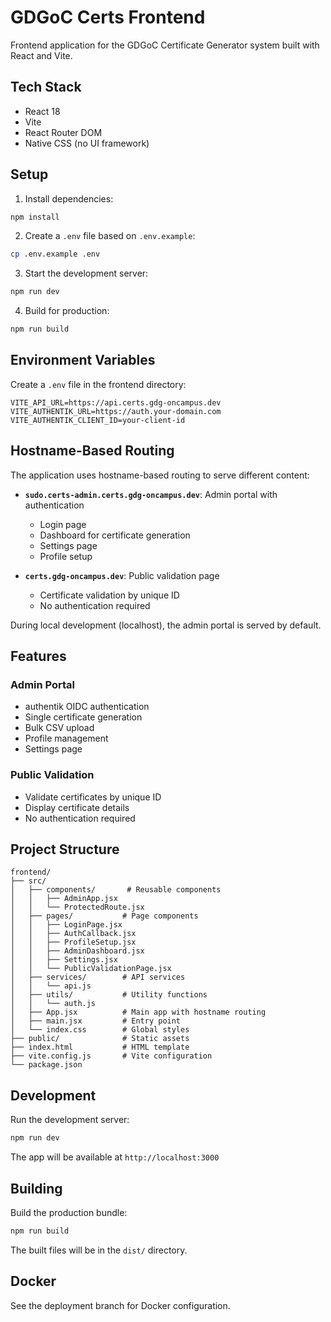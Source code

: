 # GDGoC Certs Frontend

Frontend application for the GDGoC Certificate Generator system built with React and Vite.

## Tech Stack

- React 18
- Vite
- React Router DOM
- Native CSS (no UI framework)

## Setup

1. Install dependencies:
```bash
npm install
```

2. Create a `.env` file based on `.env.example`:
```bash
cp .env.example .env
```

3. Start the development server:
```bash
npm run dev
```

4. Build for production:
```bash
npm run build
```

## Environment Variables

Create a `.env` file in the frontend directory:

```env
VITE_API_URL=https://api.certs.gdg-oncampus.dev
VITE_AUTHENTIK_URL=https://auth.your-domain.com
VITE_AUTHENTIK_CLIENT_ID=your-client-id
```

## Hostname-Based Routing

The application uses hostname-based routing to serve different content:

- **`sudo.certs-admin.certs.gdg-oncampus.dev`**: Admin portal with authentication
  - Login page
  - Dashboard for certificate generation
  - Settings page
  - Profile setup

- **`certs.gdg-oncampus.dev`**: Public validation page
  - Certificate validation by unique ID
  - No authentication required

During local development (localhost), the admin portal is served by default.

## Features

### Admin Portal
- authentik OIDC authentication
- Single certificate generation
- Bulk CSV upload
- Profile management
- Settings page

### Public Validation
- Validate certificates by unique ID
- Display certificate details
- No authentication required

## Project Structure

```
frontend/
├── src/
│   ├── components/       # Reusable components
│   │   ├── AdminApp.jsx
│   │   └── ProtectedRoute.jsx
│   ├── pages/           # Page components
│   │   ├── LoginPage.jsx
│   │   ├── AuthCallback.jsx
│   │   ├── ProfileSetup.jsx
│   │   ├── AdminDashboard.jsx
│   │   ├── Settings.jsx
│   │   └── PublicValidationPage.jsx
│   ├── services/        # API services
│   │   └── api.js
│   ├── utils/           # Utility functions
│   │   └── auth.js
│   ├── App.jsx          # Main app with hostname routing
│   ├── main.jsx         # Entry point
│   └── index.css        # Global styles
├── public/              # Static assets
├── index.html           # HTML template
├── vite.config.js       # Vite configuration
└── package.json
```

## Development

Run the development server:
```bash
npm run dev
```

The app will be available at `http://localhost:3000`

## Building

Build the production bundle:
```bash
npm run build
```

The built files will be in the `dist/` directory.

## Docker

See the deployment branch for Docker configuration.
